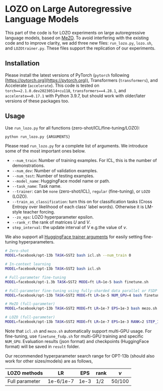# LOZO on Large Autoregressive Language Models

This part of the code is for LOZO experiments on large autoregressive language models, based on [MeZO](https://github.com/princeton-nlp/MeZO). To avoid interfering with the existing code and to improve clarity, we add three new files: `run_lozo.py`, `lozo.sh`, and `LOZOtrainer.py`. These files support the replication of our experiments.

## Installation

Please install the latest versions of PyTorch (`pytorch` following [https://pytorch.org](https://pytorch.org)), Transformers (`transformers`), and Accelerate (`accelerate`). This code is tested on `torch==2.1.0.dev20230514+cu118`, `transformers==4.28.1`, and `accelerate==0.17.1` with Python 3.9.7, but should work with older/later versions of these packages too.

## Usage

Use `run_lozo.py` for all functions (zero-shot/ICL/fine-tuning/LOZO):
```bash
python run_lozo.py {ARGUMENTS}
```

Please read `run_lozo.py` for a complete list of arguments. We introduce some of the most important ones below. 
* `--num_train`: Number of training examples. For ICL, this is the number of demonstrations.
* `--num_dev`: Number of validation examples.
* `--num_test`: Number of testing examples.
* `--model_name`: HuggingFace model name or path.
* `--task_name`: Task name.
* `--trainer`: can be `none` (zero-shot/ICL), `regular` (fine-tuning), or `LOZO` (LOZO).
* `--train_as_classification`: turn this on for classification tasks (Cross Entropy over likelihood of each class' label words). Otherwise it is LM-style teacher forcing.
* `--zo_eps`: LOZO hyperparameter epsilon.
* `--rank_r`: the rank of matrices $U$ and $V$. 
* `step_interval`: the update interval of $V$ e.g.the value of $\nu$.

We also support all [HuggingFace trainer arguments](https://github.com/huggingface/transformers/blob/main/src/transformers/training_args.py) for easily setting fine-tuning hyperparameters.


```bash
# Zero-shot
MODEL=facebook/opt-13b TASK=SST2 bash icl.sh --num_train 0

# In-context learning
MODEL=facebook/opt-13b TASK=SST2 bash icl.sh 

# Full-parameter fine-tuning
MODEL=facebook/opt-1.3b TASK=SST2 MODE=ft LR=1e-5 bash finetune.sh

# Full-parameter fine-tuning using fully-sharded data parallel or FSDP (multi-GPU)
MODEL=facebook/opt-13b TASK=SST2 MODE=ft LR=1e-5 NUM_GPU=4 bash finetune_fsdp.sh

# MeZO (full-parameter)
MODEL=facebook/opt-13b TASK=SST2 MODE=ft LR=1e-7 EPS=1e-3 bash mezo.sh

# LOZO (full-parameter)
MODEL=facebook/opt-13b TASK=SST2 MODE=ft LR=1e-7 EPS=1e-3 RANK=2 STEP_INTERVAL=50 bash lozo.sh
```

Note that `icl.sh` and `mezo.sh` automatically support multi-GPU usage. For fine-tuning, use `finetune_fsdp.sh` for multi-GPU training and specific `NUM_GPU`. Evaluation results (json format) and checkpoints (HuggingFace format) will be saved in `result` folder.

Our recommended hyperparameter search range for OPT-13b (should also work for other sizes/models) are as follows,

| LOZO methods  | LR           | EPS | rank | $\nu$ |  
| ------------- | ------------ | --- | ---- | ----- |
| Full parameter  | 1e-6/1e-7 | 1e-3 | 1/2  | 50/100| 

